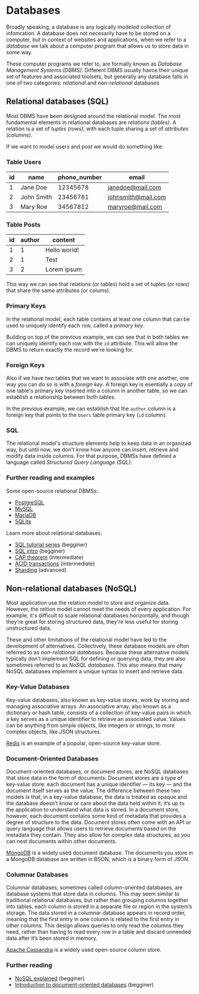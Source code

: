 # Databases

Broadly speaking, a database is any logically modeled collection of infomration.
A database does not necesarily have to be stored on a computer, but in context of websites and
applications, when we refer to a _database_ we talk about a computer program that allows us to store 
data in some way. 

These computer programs we refer to, are formally known as _Database Management Systems (DBMS)_. 
Different DBMS usually havce their unique set of features and associated toolsets, but generally any 
database falls in one of two categories: _relational_ and _non-relational_ databases

## Relational databases (SQL)

Most DBMS have been designed around the relational model. The most fundamental elements in 
relational databases are _relations (tables)_. A relation is a set of _tuples (rows)_, with each 
tuple sharing a set of _attributes (columns)_.

If we want to model users and post we would do something like:

### Table Users

| id | name       | phone_number | email              |
| -- | ---------- | ------------ | ------------------ |
| 1  | Jane Doe   | 12345678     | janedoe@mail.com   |
| 2  | John Smith | 23456781     | johnsmith@mail.com |
| 3  | Mary Roe   | 34567812     | maryroe@mail.com   |

### Table Posts

| id | author | content      |
| -- | ------ | ------------ |
| 1  | 1      | Hello world! |
| 2  | 1      | Test         |
| 3  | 2      | Lorem ipsum  |

This way we can see that relations (or tables) hold a set of tuples (or rows) that share the same 
attributes (or colums).

### Primary Keys

In the relational model, each table contains at least one column that can be used to uniquely 
identify each row, called a _primary key_. 

Building on top of the previous example, we can see that in both tables we can uniquely identify 
each row with the `id` attribute. This will allow the DBMS to return exactly the record we're 
looking for.

### Foreign Keys

Also if we have two tables that we want to associate with one another, one way you can do so is with 
a _foreign key_. A foreign key is esentially a copy of one table's primary key inserted into a 
column in another table, so we can establish a relationship between both tables.

In the previous example, we can establish that the `author` column is a foreign key that points to 
the `Users` table primary key (`id` column).

### SQL

The relational model's structure elements help to keep data in an organizad way, but until now, we 
don't know how anyone can insert, retrieve and modify data inside columns. For that purpose, DBMSs 
have defined a language called _Structured Query Language (SQL)_.

### Further reading and examples

Some open-source relational DBMSs:

- [PostgreSQL](https://www.postgresql.org/)
- [MySQL](https://www.mysql.com/)
- [MariaDB](https://mariadb.org/)
- [SQLite](https://www.sqlite.org/index.html)

Learn more about relational databases:

- [SQL tutorial series](https://www.digitalocean.com/community/tutorial_series/how-to-use-sql) (begginer)
- [SQL intro](./sql_intro/README.md) (begginer)
- [CAP theorem](https://mwhittaker.github.io/blog/an_illustrated_proof_of_the_cap_theorem/) (intermediate)
- [ACID transactions](https://www.mongodb.com/basics/acid-transactions) (intermediate)
- [Sharding](https://www.digitalocean.com/community/tutorials/understanding-database-sharding) (advanced)

## Non-relational databases (NoSQL)

Most application use the relation model to store and organize data. However, the reltion model cannot meet the needs of every application. For example, it's difficult to scale relational databases horizontally, and though they're great for storing structured data, they're less useful for storing unstructured data.

These and other limitations of the relational model have led to the development of alternatives. Collectively, these database models are often referred to as _non-relational databases_. Because these alternative models typically don’t implement SQL for defining or querying data, they are also sometimes referred to as _NoSQL databases_. This also means that many NoSQL databases implement a unique syntax to insert and retrieve data.

### Key-Value Databases

Key-value databases, also known as key-value stores, work by storing and managing associative arrays. An associative array, also known as a dictionary or hash table, consists of a collection of key-value pairs in which a key serves as a unique identifier to retrieve an associated value. Values can be anything from simple objects, like integers or strings, to more complex objects, like JSON structures.

[Redis](https://redis.io/) is an example of a popular, open-source key-value store.

### Document-Oriented Databases

Document-oriented databases, or document stores, are NoSQL databases that store data in the form of documents. Document stores are a type of key-value store: each document has a unique identifier — its key — and the document itself serves as the value. The difference between these two models is that, in a key-value database, the data is treated as opaque and the database doesn’t know or care about the data held within it; it’s up to the application to understand what data is stored. In a document store, however, each document contains some kind of metadata that provides a degree of structure to the data. Document stores often come with an API or query language that allows users to retrieve documents based on the metadata they contain. They also allow for complex data structures, as you can nest documents within other documents.

[MongoDB](https://www.mongodb.com/) is a widely used document database. The documents you store in a MongoDB database are written in BSON, which is a binary form of JSON.

### Columnar Databases

Columnar databases, sometimes called column-oriented databases, are database systems that store data in columns. This may seem similar to traditional relational databases, but rather than grouping columns together into tables, each column is stored in a separate file or region in the system’s storage. The data stored in a columnar database appears in record order, meaning that the first entry in one column is related to the first entry in other columns. This design allows queries to only read the columns they need, rather than having to read every row in a table and discard unneeded data after it’s been stored in memory.

[Apache Cassandra](https://cassandra.apache.org/_/index.html) is a widely used open-source column store.

### Further reading

- [NoSQL explained](https://www.mongodb.com/nosql-explained) (begginer)
- [Introduction to document-oriented databases](https://www.digitalocean.com/community/conceptual-articles/an-introduction-to-document-oriented-databases) (begginer)